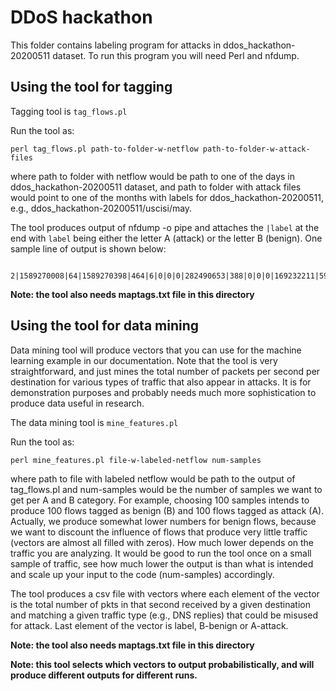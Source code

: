 # DDoS hackathon

This folder contains labeling program for attacks in ddos_hackathon-20200511
dataset. To run this program you will need Perl and nfdump.

## Using the tool for tagging

Tagging tool is `tag_flows.pl`

Run the tool as:

    perl tag_flows.pl path-to-folder-w-netflow path-to-folder-w-attack-files

where path to folder with netflow would be path to one of the days in ddos_hackathon-20200511
dataset, and path to folder with attack files would point to one of the months with labels
for ddos_hackathon-20200511, e.g., ddos_hackathon-20200511/uscisi/may.

The tool produces output of nfdump -o pipe and attaches the `|label` at the end with
`label` being either the letter A (attack) or the letter B (benign). One sample line of
output is shown below:

       2|1589270008|64|1589270398|464|6|0|0|0|282490653|388|0|0|0|169232211|59176|0|0|663|680|24|0|122880|180699136|B

**Note: the tool also needs maptags.txt file in this directory**

## Using the tool for data mining

Data mining tool will produce vectors that you can use for the machine learning example in our documentation.
Note that the tool is very straightforward, and just mines the total number of packets per second per destination
for various types of traffic that also appear in attacks. It is for demonstration purposes and probably needs
much more sophistication to produce data useful in research.

The data mining tool is `mine_features.pl`

Run the tool as:

    perl mine_features.pl file-w-labeled-netflow num-samples

where path to file with labeled netflow would be path to the output of tag_flows.pl
and num-samples would be the number of samples we want to get per A and B category. For example,
choosing 100 samples intends to produce 100 flows tagged as benign (B) and 100 flows
tagged as attack (A). Actually, we produce somewhat lower numbers for benign flows, because
we want to discount the influence of flows that produce very little traffic (vectors are almost
all filled with zeros). How much lower depends on the traffic you are analyzing. It would be
good to run the tool once on a small sample of traffic, see how much lower the output is
than what is intended and scale up your input to the code (num-samples) accordingly.

The tool produces a csv file with vectors where each element of the vector is the total number of
pkts in that second received by a given destination and matching a given traffic type
(e.g., DNS replies) that could be misused for attack. Last element of the vector is label, B-benign
or A-attack. 

**Note: the tool also needs maptags.txt file in this directory**

**Note: this tool selects which vectors to output probabilistically, and will produce different
outputs for different runs.**